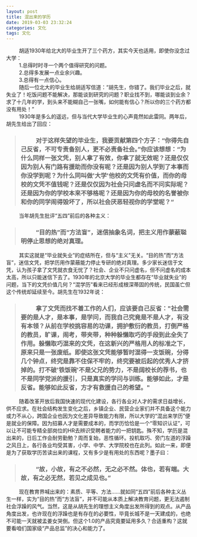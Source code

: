 ```yaml
---
layout: post
title: 混出来的学历
date: 2019-03-03 23:32:24
categories: 文化
tags: 文化
---
```


&emsp;&emsp;&ensp;胡适1930年给北大的毕业生开了三个药方，其实今天也适用，即使你没念过大学：
<br> 
&emsp;&emsp;&ensp;1.总得时时寻一个两个值得研究的问题。
<br> 
&emsp;&emsp;&ensp;2.总得多发展一点业余兴趣。
<br> 
&emsp;&emsp;&ensp;3.总得有一点信心。
<br> 
&emsp;&emsp;&ensp;随后一位北大的毕业生给胡适写信道：“胡先生，你错了。我们毕业之后，就失业了！吃饭问题不能解决，那能谈到研究的问题？职业找不到，哪能谈到业余？求了十几年的学，到头来不能糊自己一张嘴，如何能有信心？所以你的三个药方都没有用处！”
<br> 
&emsp;&emsp;&ensp;1930年是多么的遥远，但与当代大学毕业生的心声竟然如此雷同。两年后，胡先生给出了回应：
<br> 
>### &emsp;&emsp;&ensp;对于这样失望的毕业生，我要贡献第四个方子：“你得先自己反省，不可专责备别人，更不必责备社会。”你应该想想：“为什么同样一张文凭，别人拿了有效，你拿了就无效呢？还是仅仅因为别人有门路有援助而你没有呢？还是因为别人学到了本事而你没学到呢？为什么同叫做'大学'他校的文凭有价值，而你的母校的文凭不值钱呢？还是仅仅因为社会只问虚名而不问实际呢？还是因为你的学校本来不够格呢？还是因为你的母校的名誉被你和你的同学闹得毁坏了，所以社会厌恶轻视你的学堂呢？“

&emsp;&emsp;&ensp;当年胡先生批评“五四”前后的各种主义：

>### &emsp;&emsp;&ensp;“目的热”而“方法盲”，迷信抽象名词，把主义用作蒙蔽聪明停止思想的绝对真理。

&emsp;&emsp;&ensp;其实这就是“毕业就失业”的症结所在，但与“主义”无关。“目的热”而“方法盲”，迷信文凭，把学历用作蒙蔽能力停止专研的绝对真理。多少家长迷信于文凭，认为孩子拿了文凭就衣食无忧了？社会、企业不只问虚名，但不问虚名的成本太高，所以只能迷信下去了。1930年的北京大学的毕业生都存在“毕业就失业”的问题，当下的文凭价值几何？“混学历”看来已经形成根深蒂固的传统，民国虽亡但这个传统却延续至今。胡先生在1932年说：

>### &emsp;&emsp;&ensp;拿了文凭而找不着工作的人们，应该要自己反省："社会需要的是人才，是本事，是学问，而我自己究竟是不是人才，有没有本领？从前在学校挑容易的功课，拥护敷衍的教员，打倒严格的教员，旷课，闹考，带夹带，种种躲懒取巧的手段到此全失了作用。躲懒取巧混来的文凭，在这新兴的严格用人的标准之下，原来只是一张废纸。即使这张文凭能够暂时混得一支饭碗，分得几个钟点，终究是靠不住保不牢的，终究要被后起的优秀人才挤掉的。打不破'铁饭碗'不是父兄的势力，不是阔校长的荐书，也不是同学党派的援引，只是真实的学问与训练。能够如此，才是反省。能够如此反省，方才有救援自己的希望。"

&emsp;&emsp;&ensp;随着改革开放后我国快速的现代化建设，各行各业对人才的需求日益增长，供不应求。在社会结构发生变化之后，乡镇企业、民营企业家们并不具备这个能力或力不从心，跨国企业也因为文化差异导致能力有限，所以大学的“混出来学历”便是就业的保障。因为招募人才是需要成本的，而学历恰恰是一个“零知识认证”，可以让不可能专精全部岗位的HR去辨识受聘者能力的一把钥匙。殊不知，学历是混出来的，日后工作会耐劳勤勉？周而复始，恶性循环。投机取巧、旁门左道的浮躁之风日上，各行各业均受其害，小学、中学、大学院校也在此列。如此一来，即便是为了获取学历苦读出来的课程，又有多少是有用处的东西呢？墨子曰：

>### &emsp;&emsp;&ensp;“故，小故，有之不必然，无之必不然。体也，若有端。大故，有之必无然，若见之成见也。”

&emsp;&emsp;&ensp;现在教育界喊出来的：素质、平等、方法……就如同“五四”前后各种主义丛生一样，实为“目的热”而“方法盲”，并不可能从本质上解决教育问题，更无法遏制社会浮躁的风气。当然，这是从胡先生的理想主义角度出发所得到的观点。从产品角度出发，也许现在的浮躁也是有存在的必要性，毕竟长城不是一天建成的，也绝不可能一天就被孟姜女哭倒。但这个1.0的产品究竟要延用多久？合适重构？这就要看咱们国家级“产品总监”的决心和能力了。